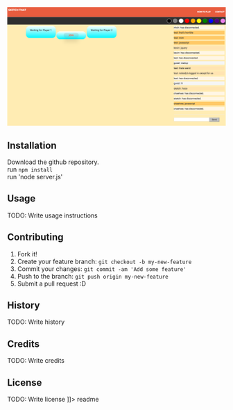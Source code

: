 <snippet>
  <content><![CDATA[
# Sketch-It-App
A game where one user draws, and another guesses! Using Node.js, Firebase, with Socket.io and Canvas HTML5.

![alt tag](./screenshot.png)

## Installation
Download the github repository. <br />
run `npm install` <br />
run 'node server.js'


## Usage
TODO: Write usage instructions
## Contributing
1. Fork it!
2. Create your feature branch: `git checkout -b my-new-feature`
3. Commit your changes: `git commit -am 'Add some feature'`
4. Push to the branch: `git push origin my-new-feature`
5. Submit a pull request :D
## History
TODO: Write history
## Credits
TODO: Write credits
## License
TODO: Write license
]]></content>
  <tabTrigger>readme</tabTrigger>
</snippet>
